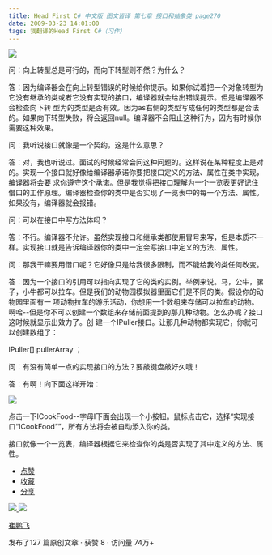 ```yaml
---
title: Head First C# 中文版 图文皆译 第七章 接口和抽象类 page270
date: 2009-03-23 14:01:00
tags: 我翻译的Head First C#（习作）
---
```

![](https://p-blog.csdn.net/images/p_blog_csdn_net/cuipengfei1/EntryImages/20090323/2009-03-23_13-20-58.jpg)

问：向上转型总是可行的，而向下转型则不然？为什么？

  

答：因为编译器会在向上转型错误的时候给你提示。如果你试着把一个对象转型为它没有继承的类或者它没有实现的接口，编译器就会给出错误提示。但是编译器不会检查向下转
型为的类型是否有效。因为as右侧的类型写成任何的类型都是合法的。如果向下转型失败，将会返回null。编译器不会阻止这种行为，因为有时候你需要这种效果。

  

问：我听说接口就像是一个契约，这是什么意思？

  

答：对，我也听说过。面试的时候经常会问这种问题的。这样说在某种程度上是对的。实现一个接口就好像给编译器承诺你要把接口定义的方法、属性在类中实现，编译器将会要
求你遵守这个承诺。但是我觉得把接口理解为一个一览表更好记住借口的工作原理。编译器检查你的类中是否实现了一览表中的每一个方法、属性。如果没有，编译器就会报错。

  

问：可以在接口中写方法体吗？

  

答：不行。编译器不允许。虽然实现接口和继承类都使用冒号来写，但是本质不一样。实现接口就是告诉编译器你的类中一定会写接口中定义的方法、属性。

  

问：那我干嘛要用借口呢？它好像只是给我很多限制，而不能给我的类任何改变。

  

答：因为一个接口的引用可以指向实现了它的类的实例。举例来说。马，公牛，骡子，小牛都可以拉车。但是我们的动物园模拟器里面它们是不同的类。假设你的动物园里面有一
项动物拉车的游乐活动，你想用一个数组来存储可以拉车的动物。啊哈--但是你不可以创建一个数组来存储前面提到的那几种动物。怎么办呢？接口这时候就显示出效力了。创
建一个IPuller接口。让那几种动物都实现它，你就可以创建数组了：

IPuller[] pullerArray  ；

  

问：有没有简单一点的实现接口的方法？要敲键盘敲好久哦！

  

答：有啊！向下面这样开始：

  

![](https://p-blog.csdn.net/images/p_blog_csdn_net/cuipengfei1/EntryImages/20090323/2009-03-23_13-53-30.jpg)

点击一下ICookFood--字母I下面会出现一个小按钮。鼠标点击它，选择“实现接口“ICookFood””，所有方法将会被自动添入你的类。

  

接口就像一个一览表，编译器根据它来检查你的类是否实现了其中定义的方法、属性。

  * [ 点赞  ](javascript:;)
  * [ 收藏  ](javascript:;)
  * [ 分享 ](javascript:;)

[ ![](https://profile.csdnimg.cn/5/2/5/3_cuipengfei1)
![](https://g.csdnimg.cn/static/user-reg-year/1x/11.png)
](https://blog.csdn.net/cuipengfei1)

[ 崔鹏飞 ](https://blog.csdn.net/cuipengfei1)

发布了127 篇原创文章  ·  获赞 8  ·  访问量 74万+

